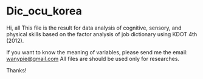 # Dic_ocu_korea

Hi, all
This file is the result for data analysis of cognitive, sensory, and physical skills based on the factor analysis of job dictionary using KDOT 4th (2012). 

If you want to know the meaning of variables, please send me the email:
wanypie@gmail.com
All files are should be used only for researches. 

Thanks!
